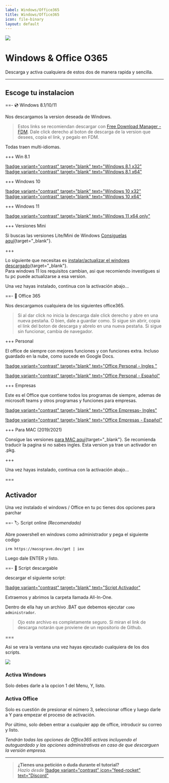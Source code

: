 ```yaml
---
label: Windows/Office365
title: Windows/Office365
icon: file-binary
layout: default
---
```

![](https://i.postimg.cc/Kv1DPvVg/Windows-Office.png)
# Windows & Office O365
Descarga y activa cualquiera de estos dos de manera rapida y sencilla.

---

## Escoge tu instalacion

==- 💿 Windows 8.1/10/11

Nos descargamos la version deseada de Windows.

> Estos links se recomiendan descargar con [Free Download Manager - FDM](https://www.freedownloadmanager.org/es/). 
> Dale click derecho al boton de descarga de la version que desees, copia el link, y pegalo en FDM.    

Todas traen multi-idiomas.

+++ Win 8.1       

[!badge variant="contrast" target="blank" text="Windows 8.1 x32"](https://files.rg-adguard.net/file/2389a256-18e1-bb2a-5c5a-82b2b816d2d9)      
[!badge variant="contrast" target="blank" text="Windows 8.1 x64"](https://files.rg-adguard.net/file/da563cd0-f02d-552b-e0ac-8a285b7ebc85)     

+++ Windows 10       

[!badge variant="contrast" target="blank" text="Windows 10 x32"](https://files.rg-adguard.net/file/874b32c9-ece3-016b-3ea2-4594c8d2d627)       
[!badge variant="contrast" target="blank" text="Windows 10 x64"](https://files.rg-adguard.net/file/50dd00e6-a934-85c1-4f8f-ad1f060fc878)     

+++ Windows 11 

[!badge variant="contrast" target="blank" text="Windows 11 x64 only"](https://files.rg-adguard.net/file/77c49a6a-be3c-5fe0-a208-8e88af629939)      

+++ Versiones Mini

Si buscas las versiones Lite/Mini de Windows [Consiguelas aquí](https://www.dprojects.org/minios){target="_blank"}.

+++

Lo siguiente que necesitas es [instalar/actualizar el windows descargado](https://www.youtube.com/watch?v=qedjN2AA3gU){target="_blank"}.     
Para windows 11 los requisitos cambian, asi que recomiendo investigues si tu pc puede actualizarse a esa version.     

Una vez hayas instalado, continua con la activación abajo...

==- 📑 Office 365

Nos descargamos cualquiera de los siguientes office365.

> Si al dar click no inicia la descarga dale click derecho y abre en una nueva pestaña. O bien, dale a guardar como. Si sigue sin abrir, copia el link del boton de descarga y abrelo en una nueva pestaña. Si sigue sin funcionar, cambia de navegador.

+++ Personal    

El office de siempre con mejores funciones y con funciones extra. Incluso guardado en la nube, como sucede en Google Docs.

[!badge variant="contrast" target="blank" text="Office Personal - Ingles "](http://officecdn.microsoft.com/db/492350F6-3A01-4F97-B9C0-C7C6DDF67D60/media/en-US/O365ProPlusRetail.img)     

[!badge variant="contrast" target="blank" text="Office Personal - Español"](http://officecdn.microsoft.com/db/492350F6-3A01-4F97-B9C0-C7C6DDF67D60/media/es-ES/O365ProPlusRetail.img)

+++ Empresas     

Este es el Office que contiene todos los programas de siempre, ademas de microsoft teams y otros programas y funciones para empresas.

[!badge variant="contrast" target="blank" text="Office Empresas- Ingles"](http://officecdn.microsoft.com/db/492350F6-3A01-4F97-B9C0-C7C6DDF67D60/media/en-US/O365BusinessRetail.img)     

[!badge variant="contrast" target="blank" text="Office Empresas - Español"](http://officecdn.microsoft.com/db/492350F6-3A01-4F97-B9C0-C7C6DDF67D60/media/es-ES/O365BusinessRetail.img)

+++ Para MAC (2019/2021)

Consigue las versiones [para MAC aquí](https://github.com/alsyundawy/Microsoft-Office-For-MacOS){target="_blank"}. Se recomienda traducir la pagina si no sabes ingles. Esta version ya trae un activador en .pkg.

+++

Una vez hayas instalado, continua con la activación abajo...

===

## Activador

Una vez instalado el windows / Office en tu pc tienes dos opciones para parchar 

==- 🏷 Script online *(Recomendado)*

Abre powershell en windows como administrador y pega el siguiente codigo

```
irm https://massgrave.dev/get | iex
```

Luego dale ENTER y listo.


==- 📜 Script descargable

descargar el siguiente script:

[!badge variant="contrast" target="blank" text="Script Activador"](https://github.com/massgravel/Microsoft-Activation-Scripts/archive/refs/heads/master.zip)

Extraemos y abrimos la carpeta llamada All-In-One. 

Dentro de ella hay un archivo .BAT que debemos ejecutar `como administrador`.

> Ojo este archivo es completamente seguro. Si miran el link de descarga notarán que proviene de un repositorio de Github.

===

Asi se vera la ventana una vez hayas ejecutado cualquiera de los dos scripts. 

![](https://i.postimg.cc/7hXnwgdD/2023-05-23-19-11-03.png)

### Activa Windows

Solo debes darle a la opcion 1 del Menu, Y, listo.


### Activa Office

Solo es cuestión de presionar el número 3, seleccionar office y luego darle a Y para empezar el proceso de activación.

Por último, solo deben entrar a cualquier app de office, introducir su correo y listo.

*Tendrán todas las opciones de Office365 activas incluyendo el autoguardado y las opciones administrativas en caso de que descarguen la versión empresa.*


---

> **¿Tienes una petición o duda durante el tutorial?**       
> *Hazlo desde* [!badge variant="contrast" icon="feed-rocket" text="Discord"](https://discord.gg/hVKeY3uEru) 
